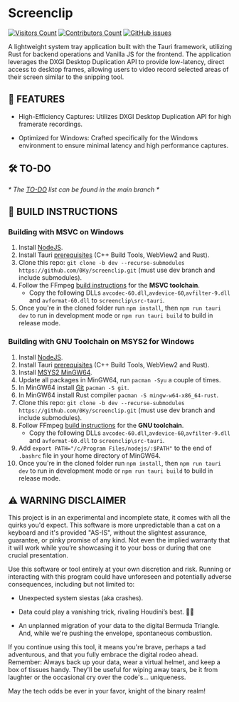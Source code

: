 # Screenclip

[![Visitors Count](https://img.shields.io/endpoint?url=https://hits.dwyl.com/0ky/screenclip.json?color=green&label=visitors)](#)
[![Contributors Count](https://img.shields.io/github/contributors/0ky/screenclip?color=green)](#)
[![GitHub issues](https://img.shields.io/github/issues/0ky/screenclip?color=green)](#)

A lightweight system tray application built with the Tauri framework, utilizing Rust for backend operations and Vanilla JS for the frontend. The application leverages the DXGI Desktop Duplication API to provide low-latency, direct access to desktop frames, allowing users to video record selected areas of their screen similar to the snipping tool.

## 🌟 FEATURES
- High-Efficiency Captures: Utilizes DXGI Desktop Duplication API for high framerate recordings.

- Optimized for Windows: Crafted specifically for the Windows environment to ensure minimal latency and high performance captures.

## 🛠️ TO-DO

*\* The [TO-DO](https://github.com/0Ky/screenclip/blob/dev/TO-DO.md) list can be found in the main branch \**

## 👷 BUILD INSTRUCTIONS
### Building with MSVC on Windows
1. Install [NodeJS](https://nodejs.org/en/download).
2. Install Tauri [prerequisites](https://tauri.app/v1/guides/getting-started/prerequisites) (C++ Build Tools, WebView2 and Rust).
3. Clone this repo: `git clone -b dev --recurse-submodules https://github.com/0Ky/screenclip.git` (must use dev branch and include submodules).
4. Follow the FFmpeg [build instructions](https://github.com/zmwangx/rust-ffmpeg/wiki/Notes-on-building#msvc-toolchain) for the **MSVC toolchain**.
   - Copy the following DLLs `avcodec-60.dll`,`avdevice-60`,`avfilter-9.dll` and `avformat-60.dll` to `screenclip\src-tauri`.
5. Once you're in the cloned folder run `npm install`, then `npm run tauri dev` to run in development mode or `npm run tauri build` to build in release mode.

### Building with GNU Toolchain on MSYS2 for Windows
1. Install [NodeJS](https://nodejs.org/en/download).
2. Install Tauri [prerequisites](https://tauri.app/v1/guides/getting-started/prerequisites) (C++ Build Tools, WebView2 and Rust).
3. Install [MSYS2 MinGW64](https://www.msys2.org/#installation).
4. Update all packages in MinGW64, run `pacman -Syu` a couple of times.
5. In MinGW64 install [Git](https://www.msys2.org/docs/git/) `pacman -S git`.
6. In MinGW64 install Rust compiler `pacman -S mingw-w64-x86_64-rust`.
7. Clone this repo: `git clone -b dev --recurse-submodules https://github.com/0Ky/screenclip.git` (must use dev branch and include submodules).
8. Follow FFmpeg [build instructions](https://github.com/zmwangx/rust-ffmpeg/wiki/Notes-on-building#gnu-toolchain) for the **GNU toolchain**.
   - Copy the following DLLs `avcodec-60.dll`,`avdevice-60`,`avfilter-9.dll` and `avformat-60.dll` to `screenclip\src-tauri`.
9. Add `export PATH="/c/Program Files/nodejs/:$PATH"` to the end of `.bashrc` file in your home directory of MinGW64.
10. Once you're in the cloned folder run `npm install`, then `npm run tauri dev` to run in development mode or `npm run tauri build` to build in release mode.



## ⚠️ WARNING DISCLAIMER

This project is in an experimental and incomplete state, it comes with all the quirks you'd expect. This software is more unpredictable than a cat on a keyboard and it's provided "AS-IS", without the slightest assurance, guarantee, or pinky promise of any kind. Not even the implied warranty that it will work while you’re showcasing it to your boss or during that one crucial presentation.

Use this software or tool entirely at your own discretion and risk. Running or interacting with this program could have unforeseen and potentially adverse consequences, including but not limited to:

* Unexpected system siestas (aka crashes).

* Data could play a vanishing trick, rivaling Houdini’s best. 🎩✨

* An unplanned migration of your data to the digital Bermuda Triangle. And, while we're pushing the envelope, spontaneous combustion.

If you continue using this tool, it means you're brave, perhaps a tad adventurous, and that you fully embrace the digital rodeo ahead. Remember: Always back up your data, wear a virtual helmet, and keep a box of tissues handy. They'll be useful for wiping away tears, be it from laughter or the occasional cry over the code's... uniqueness.

May the tech odds be ever in your favor, knight of the binary realm!
